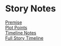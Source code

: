 # Story Notes

[Premise](notes/premise.md)  
[Plot Points](notes/plot-points.md)  
[Timeline Notes](notes/timeline-notes.md)  
[Full Story Timeline](/notes/timeline.md)  
